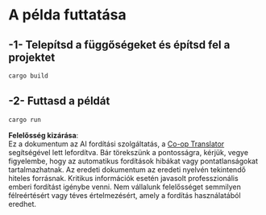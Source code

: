 <!--
CO_OP_TRANSLATOR_METADATA:
{
  "original_hash": "6240e78bb87f91bece16f8742472aeef",
  "translation_date": "2025-08-18T19:04:57+00:00",
  "source_file": "03-GettingStarted/06-http-streaming/solution/rust/calculator-httpserver/README.md",
  "language_code": "hu"
}
-->
# A példa futtatása

## -1- Telepítsd a függőségeket és építsd fel a projektet

```bash
cargo build
```

## -2- Futtasd a példát

```bash
cargo run
```

**Felelősség kizárása**:  
Ez a dokumentum az AI fordítási szolgáltatás, a [Co-op Translator](https://github.com/Azure/co-op-translator) segítségével lett lefordítva. Bár törekszünk a pontosságra, kérjük, vegye figyelembe, hogy az automatikus fordítások hibákat vagy pontatlanságokat tartalmazhatnak. Az eredeti dokumentum az eredeti nyelvén tekintendő hiteles forrásnak. Kritikus információk esetén javasolt professzionális emberi fordítást igénybe venni. Nem vállalunk felelősséget semmilyen félreértésért vagy téves értelmezésért, amely a fordítás használatából eredhet.